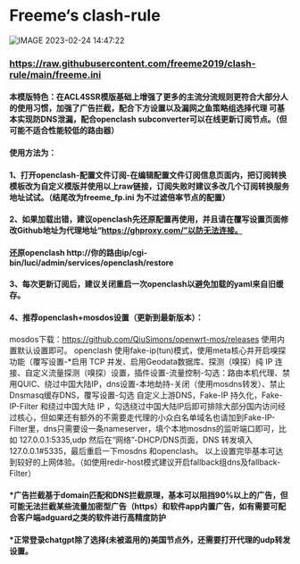 # Freeme‘s clash-rule

![IMAGE 2023-02-24 14:47:22](https://user-images.githubusercontent.com/47546008/221110953-699fcdc2-b1f0-4f0e-ad14-a94a7809bea8.jpg)

### https://raw.githubusercontent.com/freeme2019/clash-rule/main/freeme.ini
#### 本模版特色：在ACL4SSR模版基础上增强了更多的主流分流规则更符合大部分人的使用习惯，加强了广告拦截，配合下方设置以及漏网之鱼策略组选择代理 可基本实现防DNS泄漏，配合openclash subconverter可以在线更新订阅节点。（但可能不适合性能较低的路由器）
#### 使用方法为：
#### 1、打开openclash-配置文件订阅-在编辑配置文件订阅信息页面内，把订阅转换模板改为自定义模版并使用以上raw链接，订阅失败时建议多改几个订阅转换服务地址试试。（结尾改为freeme_fp.ini 为不过滤倍率节点的配置）
#### 2、如果加载出错，建议openclash先还原配置再使用，并且请在覆写设置页面修改Github地址为代理地址“https://ghproxy.com/”以防无法连接。
#### 还原openclash http://你的路由ip/cgi-bin/luci/admin/services/openclash/restore
#### 3、每次更新订阅后，建议关闭重启一次openclash以避免加载的yaml来自旧缓存。
#### 4、推荐openclash+mosdos设置（更新到最新版本）：
mosdos下载：https://github.com/QiuSimons/openwrt-mos/releases 使用内置默认设置即可。
openclash 使用fake-ip(tun)模式，使用meta核心并开启嗅探功能（覆写设置-*启用 TCP 并发、启用Geodata数据库、探测（嗅探）纯 IP 连接、自定义流量探测（嗅探）设置，插件设置-流量控制-勾选：路由本机代理、禁用QUIC、绕过中国大陆IP，dns设置-本地劫持-关闭（使用mosdns转发）、禁止Dnsmasq缓存DNS，覆写设置-勾选 自定义上游DNS，Fake-IP 持久化，Fake-IP-Filter 和绕过中国大陆 IP ，勾选绕过中国大陆IP后即可排除大部分国内访问经过核心，但如果还有额外的不需要走代理的小众白名单域名也请加到Fake-IP-Filter里，dns只需要设一条nameserver，填个本地mosdns的监听端口即可，比如 127.0.0.1:5335,udp   然后在“网络”-DHCP/DNS页面，DNS 转发填入127.0.0.1#5335，最后重启一下mosdns 和openclash。
以上设置完毕基本可达到较好的上网体验。（如使用redir-host模式建议开启fallback组dns及fallback-Filter）

#### *广告拦截基于domain匹配和DNS拦截原理，基本可以阻挡90%以上的广告，但可能无法拦截某些流量加密型广告（https）和软件app内置广告，如有需要可配合客户端adguard之类的软件进行高精度防护
#### *正常登录chatgpt除了选择(未被滥用的)美国节点外，还需要打开代理的udp转发设置。
